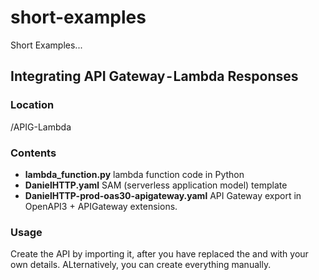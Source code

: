 # short-examples
Short Examples...

## Integrating API Gateway - Lambda Responses
### Location
/APIG-Lambda
### Contents
- **lambda_function.py** lambda function code in Python 
- **DanielHTTP.yaml** SAM (serverless application model) template
- **DanielHTTP-prod-oas30-apigateway.yaml** API Gateway export in OpenAPI3 + APIGateway extensions.
### Usage
Create the API by importing it, after you have replaced the <region> and <accountId> with your own details.
ALternatively, you can create everything manually.
